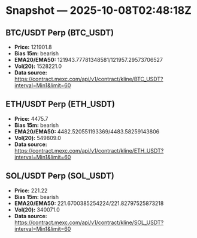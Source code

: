 # Snapshot — 2025-10-08T02:48:18Z

## BTC/USDT Perp (BTC_USDT)
- **Price:** 121901.8
- **Bias 15m:** bearish
- **EMA20/EMA50:** 121943.77781348581/121957.29573706527
- **Vol(20):** 1528221.0
- **Data source:** https://contract.mexc.com/api/v1/contract/kline/BTC_USDT?interval=Min1&limit=60

## ETH/USDT Perp (ETH_USDT)
- **Price:** 4475.7
- **Bias 15m:** bearish
- **EMA20/EMA50:** 4482.520551193369/4483.58259143806
- **Vol(20):** 549809.0
- **Data source:** https://contract.mexc.com/api/v1/contract/kline/ETH_USDT?interval=Min1&limit=60

## SOL/USDT Perp (SOL_USDT)
- **Price:** 221.22
- **Bias 15m:** bearish
- **EMA20/EMA50:** 221.6700385254224/221.82797525873218
- **Vol(20):** 340071.0
- **Data source:** https://contract.mexc.com/api/v1/contract/kline/SOL_USDT?interval=Min1&limit=60
